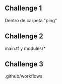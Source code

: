 ## Challenge 1
Dentro de carpeta "ping"
## Challenge 2
main.tf y modules/*
## Challenge 3 
.github/workflows
